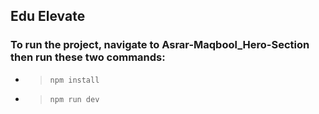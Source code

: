 ## Edu Elevate

### To run the project, navigate to Asrar-Maqbool_Hero-Section then run these two commands:

- > `npm install`

- > `npm run dev`
